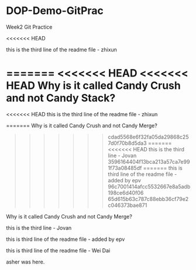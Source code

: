 # DOP-Demo-GitPrac

Week2 Git Practice

<<<<<<< HEAD


this is the third line of the readme file - zhixun


=======
<<<<<<< HEAD
<<<<<<< HEAD
Why is it called Candy Crush and not Candy Stack?
=======
<<<<<<< HEAD
this is the third line of the readme file - zhixun


=======
Why is it called Candy Crush and not Candy Merge?
>>>>>>> cdad5568e6f32fa05da29868c257d0f70b8d5da3
=======
<<<<<<< HEAD
this is the third line - Jovan
>>>>>>> 3596164404f13bca213a57ca7e991f73a08485df
=======
this is third line of the readme file - added by epv
>>>>>>> 96c7001414afcc5532667e8a5adb198ce6d40f06
>>>>>>> 65d615b63c787c88ebb36cf79e2c046373bae871

Why is it called Candy Crush and not Candy Merge?

this is the third line - Jovan


this is third line of the readme file - added by epv



this is third line of the readme file - Wei Dai


asher was here.
